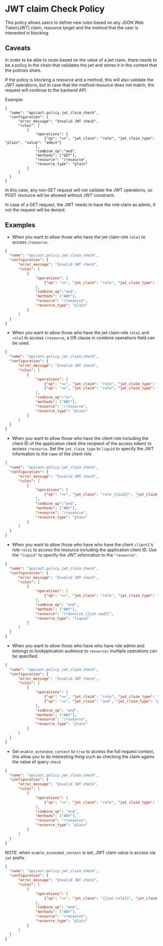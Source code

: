 # JWT claim Check Policy

This policy allows users to define new rules based on any JSON Web Token(JWT)
claim, resource target and the method that the user is interested in blocking.
 
## Caveats

In order to be able to route based on the value of a jwt claim, there needs to
be a policy in the chain that validates the jwt and stores it in the context
that the policies share.

If the policy is blocking a resource and a method, this will also validate the
JWT operations, but in case that the method resource does not match, the request
will continue to the backend API. 

Example: 
```
{
  "name": "apicast.policy.jwt_claim_check",
  "configuration": {
      "error_message": "Invalid JWT check",
      "rules": [
          {
              "operations": [
                  {"op": "==", "jwt_claim": "role", "jwt_claim_type": "plain", "value": "admin"}
              ],
              "combine_op":"and",
              "methods": ["GET"],
              "resource": "/resource", 
              "resource_type": "plain"
          }
      ]
  }
}
```

In this case, any non GET request will not validate the JWT operations, so POST
resource will be allowed without JWT constraint.

In case of a GET request, the JWT needs to have the role claim as admin, if not
the request will be denied. 

## Examples

- When you want to allow those who have the jwt claim role `role1` to access `/resource`.

```json
{
  "name": "apicast.policy.jwt_claim_check",
  "configuration": {
      "error_message": "Invalid JWT check",
      "rules": [
          {
              "operations": [
                  {"op": "==", "jwt_claim": "role", "jwt_claim_type": "plain", "value": "role1"}
              ],
              "combine_op":"and",
              "methods": ["ANY"],
              "resource": "/resource", 
              "resource_type": "plain"
          }
      ]
  }
}
```

- When you want to allow those who have the jwt claim role `role1` and `role2` to
  access `/resource`, a OR clause in combine operations field can be used.

```json
{
  "name": "apicast.policy.jwt_claim_check",
  "configuration": {
      "error_message": "Invalid JWT check",
      "rules": [
          {
              "operations": [
                  {"op": "==", "jwt_claim": "role", "jwt_claim_type": "plain", "value": "role1"},
                  {"op": "==", "jwt_claim": "role", "jwt_claim_type": "plain", "value": "role2"}
              ],
              "combine_op":"or",
              "methods": ["ANY"],
              "resource": "/resource", 
              "resource_type": "plain"
          }
      ]
  }
}
```

- When you want to allow those who have the client role including the client ID
  of the application client (the recipient of the access token) to access
  `/resource`. Set the `jwt_claim_type` to `liquid` to specify the JWT
  information to the `name` of the client role.

```json
{
  "name": "apicast.policy.jwt_claim_check",
  "configuration": {
      "error_message": "Invalid JWT check",
      "rules": [
          {
              "operations": [
                  {"op": "==", "jwt_claim": "role_{{aud}}", "jwt_claim_type": "liquid", "value": "client1"}
              ],
              "combine_op":"and",
              "methods": ["ANY"],
              "resource": "/resource", 
              "resource_type": "plain"
          }
      ]
  }
}
```

- When you want to allow those who have who have the client `client1`'s role
  `role1` to access the resource including the application client ID. Use the
  `"liquid"` to specify the JWT information to the `"resource"`.

```json
{
  "name": "apicast.policy.jwt_claim_check",
  "configuration": {
      "error_message": "Invalid JWT check",
      "rules": [
          {
              "operations": [
                  {"op": "==", "jwt_claim": "role", "jwt_claim_type": "plain", "value": "client1"}
              ],
              "combine_op": "and",
              "methods": ["ANY"],
              "resource": "/resource_{{jwt.aud}}", 
              "resource_type": "liquid"
          }
      ]
  }
}
```

- When you want to allow those who have who have role admin and belongs to
  fooApplication audience to `resource/` multiple operations can be specified.

```json
{
  "name": "apicast.policy.jwt_claim_check",
  "configuration": {
      "error_message": "Invalid JWT check",
      "rules": [
          {
              "operations": [
                  {"op": "==", "jwt_claim": "role", "jwt_claim_type": "plain", "value": "client1"},
                  {"op": "==", "jwt_claim": "aud", "jwt_claim_type": "plain", "value": "fooApplication"}
              ],
              "combine_op": "and",
              "methods": ["ANY"],
              "resource": "/resource", 
              "resource_type": "plain"
          }
      ]
  }
}
```

- Set `enable_extended_context` to `true` to access the full request context, this
allow you to do interesting thing such as checking the claim agains the value of query `check`

```json
{
  "name": "apicast.policy.jwt_claim_check",
  "configuration": {
      "error_message": "Invalid JWT check",
      "rules": [
          {
              "operations": [
                  {"op": "==", "jwt_claim": "role", "jwt_claim_type": "plain", "value": "{{original_request.query | split: \"check=\" | last}}", "value_type": "liquid"}
              ],
              "combine_op": "and",
              "methods": ["ANY"],
              "resource": "/resource",
              "resource_type": "plain"
          }
      ]
  }
}
```

NOTE: when `enable_extended_context` is set, JWT claim value is access via `jwt` prefix.

```json
{
  "name": "apicast.policy.jwt_claim_check",
  "configuration": {
      "error_message": "Invalid JWT check",
      "rules": [
          {
              "operations": [
                  {"op": "==", "jwt_claim": "{{jwt.role}}", "jwt_claim_type": "liquid", "value": "client1"}
              ],
              "combine_op": "and",
              "methods": ["ANY"],
              "resource": "/resource",
              "resource_type": "plain"
          }
      ]
  }
}
```
